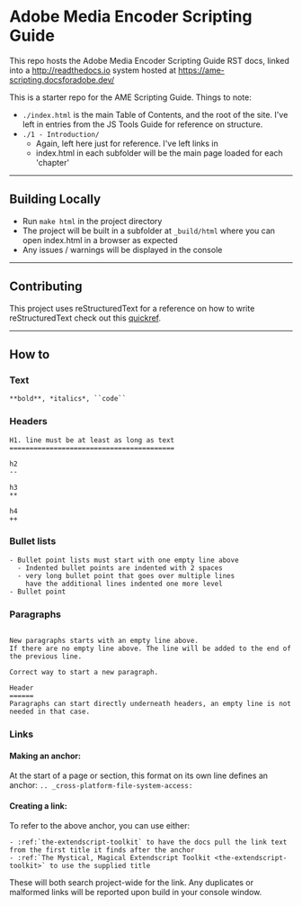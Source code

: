 # Adobe Media Encoder Scripting Guide

This repo hosts the Adobe Media Encoder Scripting Guide RST docs, linked into a http://readthedocs.io system hosted at https://ame-scripting.docsforadobe.dev/

This is a starter repo for the AME Scripting Guide. Things to note:

- `./index.html` is the main Table of Contents, and the root of the site. I've left in entries from the JS Tools Guide for reference on structure.
- `./1 - Introduction/`
	- Again, left here just for reference. I've left links in
	- index.html in each subfolder will be the main page loaded for each 'chapter'

---

## Building Locally

- Run `make html` in the project directory
- The project will be built in a subfolder at `_build/html` where you can open index.html in a browser as expected
- Any issues / warnings will be displayed in the console

---

## Contributing

This project uses reStructuredText for a reference on how to write reStructuredText check out this [quickref](http://docutils.sourceforge.net/docs/user/rst/quickref.html).

---

## How to

### Text

```
**bold**, *italics*, ``code``
```

### Headers

```
H1. line must be at least as long as text
=========================================

h2
--

h3
**

h4
++
```

### Bullet lists

```
- Bullet point lists must start with one empty line above
  - Indented bullet points are indented with 2 spaces
  - very long bullet point that goes over multiple lines
    have the additional lines indented one more level
- Bullet point
```

### Paragraphs

```

New paragraphs starts with an empty line above.
If there are no empty line above. The line will be added to the end of the previous line.

Correct way to start a new paragraph.

Header
======
Paragraphs can start directly underneath headers, an empty line is not needed in that case.
```

### Links

#### Making an anchor:

At the start of a page or section, this format on its own line defines an anchor: `.. _cross-platform-file-system-access:`

#### Creating a link:

To refer to the above anchor, you can use either:

```
- :ref:`the-extendscript-toolkit` to have the docs pull the link text from the first title it finds after the anchor
- :ref:`The Mystical, Magical Extendscript Toolkit <the-extendscript-toolkit>` to use the supplied title
```

These will both search project-wide for the link. Any duplicates or malformed links will be reported upon build in your console window.
